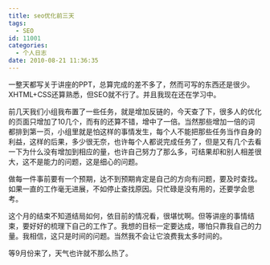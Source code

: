```yaml
---
title: seo优化前三天
tags:
  - SEO
id: 11001
categories:
  - 个人日志
date: 2010-08-21 11:36:35
---
```


一整天都写关于讲座的PPT，总算完成的差不多了，然而可写的东西还是很少。XHTML+CSS还算熟悉，但SEO就不行了。并且我现在还在学习中。

前几天我们小组我布置了一些任务，就是增加反链的，今天查了下，很多人的优化的页面只增加了10几个，而有的还算不错，增中了一倍。当然那些增加一倍的词都排到第一页，小组里就是怕这样的事情发生，每个人不能把那些任务当作自身的利益，这样的后果，多少很无奈，也许每个人都说完成任务了，但是又有几个去看一下为什么没有增加到相应的量，也许自己努力了那么多，可结果却和别人相差很大，这不是能力的问题，这是细心的问题。

做每一件事前要有一个预期，达不到预期肯定是自己的方向有问题，要及时查找。如果一直的工作毫无进展，不如停止查找原因。只忙碌是没有用的，还要学会思考。

这个月的结束不知道结局如何，依目前的情况看，很堪忧啊。但等讲座的事情结束，要好好的梳理下自己的工作了。我想的目标一定要达成，哪怕只靠我自己的力量。我相信，这只是时间的问题。当然我不会让它浪费我太多时间的。

等9月份来了，天气也许就不那么热了。